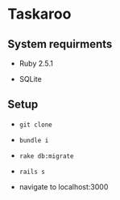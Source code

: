 # Taskaroo

## System requirments

* Ruby 2.5.1

* SQLite

## Setup

* ```git clone```

* ```bundle i```

* ```rake db:migrate```

* ```rails s```

* navigate to localhost:3000
